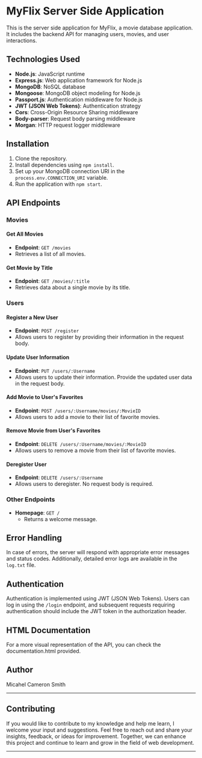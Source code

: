 # MyFlix Server Side Application

This is the server side application for MyFlix, a movie database application. It includes the backend API for managing users, movies, and user interactions.

## Technologies Used

- **Node.js**: JavaScript runtime
- **Express.js**: Web application framework for Node.js
- **MongoDB**: NoSQL database
- **Mongoose**: MongoDB object modeling for Node.js
- **Passport.js**: Authentication middleware for Node.js
- **JWT (JSON Web Tokens)**: Authentication strategy
- **Cors**: Cross-Origin Resource Sharing middleware
- **Body-parser**: Request body parsing middleware
- **Morgan**: HTTP request logger middleware

## Installation

1. Clone the repository.
2. Install dependencies using `npm install`.
3. Set up your MongoDB connection URI in the `process.env.CONNECTION_URI` variable.
4. Run the application with `npm start`.

## API Endpoints

### Movies

#### Get All Movies

- **Endpoint**: `GET /movies`
- Retrieves a list of all movies.

#### Get Movie by Title

- **Endpoint**: `GET /movies/:title`
- Retrieves data about a single movie by its title.

### Users

#### Register a New User

- **Endpoint**: `POST /register`
- Allows users to register by providing their information in the request body.

#### Update User Information

- **Endpoint**: `PUT /users/:Username`
- Allows users to update their information. Provide the updated user data in the request body.

#### Add Movie to User's Favorites

- **Endpoint**: `POST /users/:Username/movies/:MovieID`
- Allows users to add a movie to their list of favorite movies.

#### Remove Movie from User's Favorites

- **Endpoint**: `DELETE /users/:Username/movies/:MovieID`
- Allows users to remove a movie from their list of favorite movies.

#### Deregister User

- **Endpoint**: `DELETE /users/:Username`
- Allows users to deregister. No request body is required.

### Other Endpoints

- **Homepage**: `GET /`
  - Returns a welcome message.

## Error Handling

In case of errors, the server will respond with appropriate error messages and status codes. Additionally, detailed error logs are available in the `log.txt` file.

## Authentication

Authentication is implemented using JWT (JSON Web Tokens). Users can log in using the `/login` endpoint, and subsequent requests requiring authentication should include the JWT token in the authorization header.

## HTML Documentation

For a more visual representation of the API, you can check the documentation.html provided.

## Author

Micahel Cameron Smith

---

## Contributing

If you would like to contribute to my knowledge and help me learn, I welcome your input and suggestions. Feel free to reach out and share your insights, feedback, or ideas for improvement. Together, we can enhance this project and continue to learn and grow in the field of web development.

---
